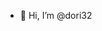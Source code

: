 - 👋 Hi, I’m @dori32
<!---
dori32/dori32 is a ✨ special ✨ repository because its `README.md` (this file) appears on your GitHub profile.
You can click the Preview link to take a look at your changes.
--->
